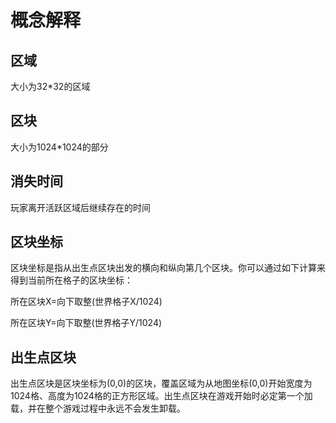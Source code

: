 # 概念解释
## 区域
大小为32*32的区域
## 区块
大小为1024*1024的部分
## 消失时间
玩家离开活跃区域后继续存在的时间
## 区块坐标
区块坐标是指从出生点区块出发的横向和纵向第几个区块。你可以通过如下计算来得到当前所在格子的区块坐标：

所在区块X=向下取整(世界格子X/1024)

所在区块Y=向下取整(世界格子Y/1024)
## 出生点区块
出生点区块是区块坐标为(0,0)的区块，覆盖区域为从地图坐标(0,0)开始宽度为1024格、高度为1024格的正方形区域。出生点区块在游戏开始时必定第一个加载，并在整个游戏过程中永远不会发生卸载。
